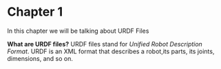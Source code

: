 # Chapter 1
In this chapter we will be talking about URDF Files


**What are URDF files?**
  URDF files stand for *Unified Robot Description Format*. URDF is an XML format that describes a robot,its parts, its joints, dimensions, and so on. 
